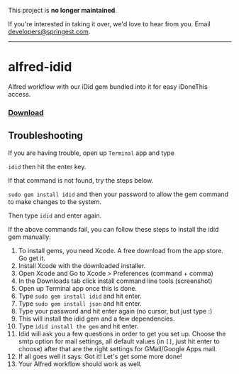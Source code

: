 This project is **no longer maintained**.

If you're interested in taking it over, we'd love to hear from you.
Email [developers@springest.com](mailto:developers@springest.com).

*****

alfred-idid
===========

Alfred workflow with our iDid gem bundled into it for easy iDoneThis access.

### [Download](https://github.com/Springest/alfred-idid/raw/master/iDid.alfredworkflow)

## Troubleshooting

If you are having trouble, open up `Terminal` app and type

`idid` then hit the enter key.

If that command is not found, try the steps below.

`sudo gem install idid` and then your password to allow the gem command
to make changes to the system.

Then type `idid` and enter again.

If the above commands fail, you can follow these steps to install the
idid gem manually:

1. To install gems, you need Xcode. A free download from the app store.
   Go get it.
2. Install Xcode with the downloaded installer.
3. Open Xcode and Go to Xcode > Preferences (command + comma)
4. In the Downloads tab click install command line tools (screenshot)
5. Open up Terminal app once this is done.
6. Type `sudo gem install idid` and hit enter.
6. Type `sudo gem install json` and hit enter.
7. Type your password and hit enter again (no cursor, but just type :)
8. This will install the idid gem and a few dependencies.
9. Type `idid install the gem` and hit enter.
10. Idid will ask you a few questions in order to get you set up. Choose
    the smtp option for mail settings, all default values (in `[]`, just
hit enter to choose) after that are the right settings for GMail/Google
Apps mail.
11. If all goes well it says: Got it! Let's get some more done!
12. Your Alfred workflow should work as well.
